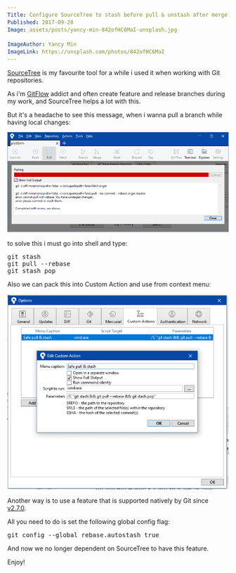 ```yaml
---
Title: Configure SourceTree to stash before pull & unstash after merge
Published: 2017-09-28
Image: assets/posts/yancy-min-842ofHC6MaI-unsplash.jpg

ImageAuthor: Yancy Min
ImageLink: https://unsplash.com/photos/842ofHC6MaI
---
```


<a class="hover:text-teal-600 no-underline text-teal-500 hover:underline" target="_blank" href="https://www.sourcetreeapp.com/">SourceTree</a> is my favourite tool for a while i used it when working with Git repositories.
 
As i'm <a class="hover:text-teal-600 no-underline text-teal-500 hover:underline" target="_blank" href="https://www.atlassian.com/git/tutorials/comparing-workflows/gitflow-workflow">GitFlow</a> addict and often create feature and release branches during my work, and SourceTree helps a lot with this.

But it's a headache to see this message, when i wanna pull a branch while having local changes:

![](assets/posts/source-tree-dialog.png)

to solve this i must go into shell and type:

<pre class="bg-gray-800 rounded text-white font-mono text-base p-2 my-2">
git stash
git pull --rebase
git stash pop
</pre>
Also we can pack this into Custom Action and use from context menu:

![](assets/posts/source-tree-custom-actions.png)

Another way is to use a feature that is supported natively by Git since <a class="hover:text-teal-600 no-underline text-teal-500 hover:underline" target="_blank" href="https://developer.atlassian.com/blog/2016/01/git-2.7-release">v2.7.0</a>. 

All you need to do is set the following global config flag:

<pre class="bg-gray-800 rounded text-white font-mono text-base p-2 my-2">
git config --global rebase.autostash true
</pre>

And now we no longer dependent on SourceTree to have this feature. 

Enjoy!